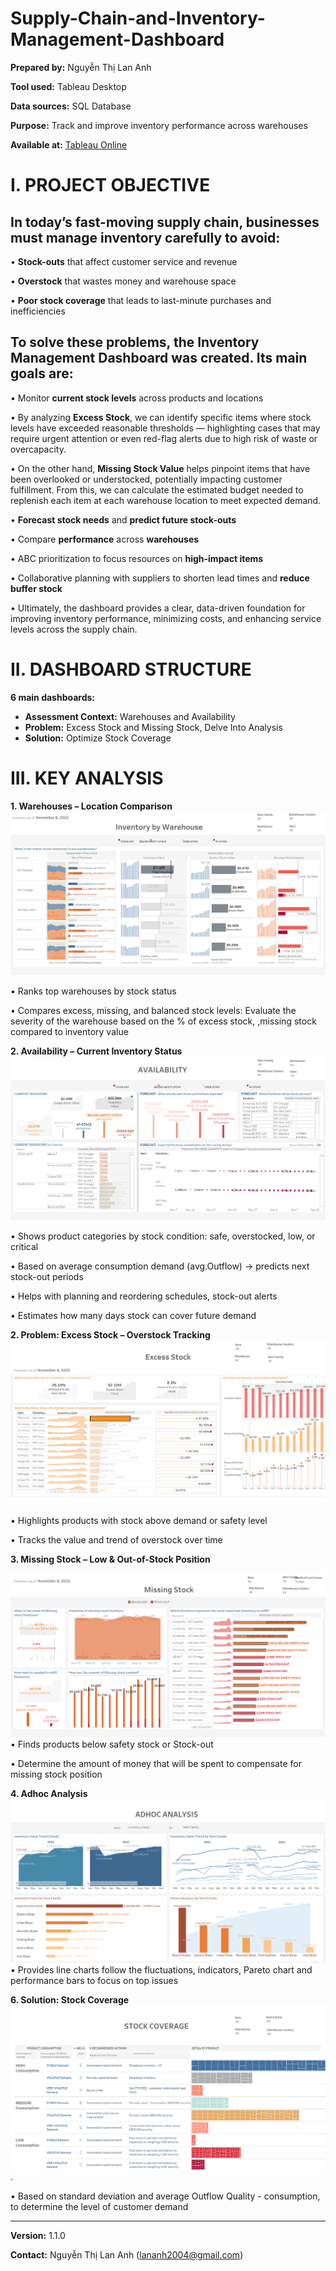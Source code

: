 # Supply-Chain-and-Inventory-Management-Dashboard

**Prepared by:** Nguyễn Thị Lan Anh 

**Tool used:** Tableau Desktop

**Data sources:** SQL Database 

**Purpose:** Track and improve inventory performance across warehouses

**Available at:** [Tableau Online](https://public.tableau.com/app/profile/nguy.n.th.lan.anh6349/viz/InventoryManagementDashboard_17500622461680/Storytelling)

# I. PROJECT OBJECTIVE
## In today’s fast-moving supply chain, businesses must manage inventory carefully to avoid:

•	**Stock-outs** that affect customer service and revenue

•	**Overstock** that wastes money and warehouse space

•	**Poor stock coverage** that leads to last-minute purchases and inefficiencies

## To solve these problems, the Inventory Management Dashboard was created. Its main goals are:

•	Monitor **current stock levels** across products and locations

•	By analyzing **Excess Stock**, we can identify specific items where stock levels have exceeded reasonable thresholds — highlighting cases that may require urgent attention or even red-flag alerts due to high risk of waste or overcapacity.

•  On the other hand, **Missing Stock Value** helps pinpoint items that have been overlooked or understocked, potentially impacting customer fulfillment. From this, we can calculate the estimated budget needed to replenish each item at each warehouse location to meet expected demand.

•	**Forecast stock needs** and **predict future stock-outs**

•	Compare **performance** across **warehouses**

•	ABC prioritization to focus resources on **high-impact items**

•  Collaborative planning with suppliers to shorten lead times and **reduce buffer stock**

•  Ultimately, the dashboard provides a clear, data-driven foundation for improving inventory performance, minimizing costs, and enhancing service levels across the supply chain.

# II. DASHBOARD STRUCTURE

**6 main dashboards:**
- **Assessment Context:** Warehouses and Availability
- **Problem:** Excess Stock and Missing Stock, Delve Into Analysis
- **Solution:** Optimize Stock Coverage 

# III. KEY ANALYSIS 

**1. Warehouses – Location Comparison**
   ![Warehouse](https://github.com/LanAnh55/Supply-Chain-and-Inventory-Management-Dashboard/blob/main/Figure/Warehouse%20Inventory.png)
   
• Ranks top warehouses by stock status

• Compares excess, missing, and balanced stock levels: Evaluate the severity of the warehouse based on the % of excess stock, ,missing stock compared to inventory value 

**2. Availability – Current Inventory Status**
  ![Availability](https://github.com/LanAnh55/Supply-Chain-and-Inventory-Management-Dashboard/blob/main/Figure/Availability.png) 
   
• Shows product categories by stock condition: safe, overstocked, low, or critical

• Based on average consumption demand (avg.Outflow) -> predicts next stock-out periods 

• Helps with planning and reordering schedules, stock-out alerts

• Estimates how many days stock can cover future demand

**2. Problem: Excess Stock – Overstock Tracking**
  ![Excess Stock](https://github.com/LanAnh55/Supply-Chain-and-Inventory-Management-Dashboard/blob/main/Figure/Excess%20Stock.png) 
   
• Highlights products with stock above demand or safety level

• Tracks the value and trend of overstock over time

**3. Missing Stock – Low & Out-of-Stock Position**

  ![Missing Stock](https://github.com/LanAnh55/Supply-Chain-and-Inventory-Management-Dashboard/blob/main/Figure/Missing%20Stock.png)   
• Finds products below safety stock or Stock-out

• Determine the amount of money that will be spent to compensate for missing stock position 

**4. Adhoc Analysis**
 ![Excess Stock](https://github.com/LanAnh55/Supply-Chain-and-Inventory-Management-Dashboard/blob/main/Figure/Adhoc%20Analysis.png) 
• Provides line charts follow the fluctuations, indicators, Pareto chart and performance bars to focus on top issues

**6. Solution: Stock Coverage**
![ Stock Coverage](https://github.com/LanAnh55/Supply-Chain-and-Inventory-Management-Dashboard/blob/main/Figure/Stock%20Coverage.png).

• Based on standard deviation and average Outflow Quality - consumption, to determine the level of customer demand

---

**Version:** 1.1.0

**Contact:** Nguyễn Thị Lan Anh ([lananh2004@gmail.com](lananh2004@gmail.com))



